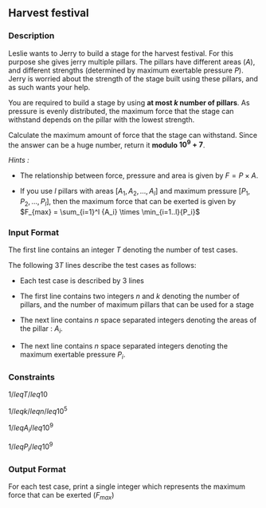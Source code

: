 ## Harvest festival

### Description

Leslie wants to Jerry to build a stage for the harvest festival. For this purpose she gives jerry multiple pillars. The pillars have different areas ($A$), and different strengths (determined by maximum exertable pressure $P$). Jerry is worried about the strength of the stage built using these pillars, and as such wants your help.

You are required to build a stage by using **at most $k$ number of pillars**. As pressure is evenly distributed, the maximum force that the stage can withstand depends on the pillar with the lowest strength.

Calculate the maximum amount of force that the stage can withstand. Since the answer can be a huge number, return it **modulo $10^9 + 7$**.

*Hints :*

- The relationship between force, pressure and area is given by $F = P \times A$.

- If you use $l$ pillars with areas $[A_1, A_2, \ldots, A_l]$ and maximum pressure $[P_1, P_2, \ldots, P_l]$, then the maximum force that can be exerted is given by $F_{max} = \sum_{i=1}^l {A_i} \times \min_{i=1..l}{P_i}$



### Input Format

The first line contains an integer $T$ denoting the number of test cases.

The following $3T$ lines describe the test cases as follows:

- Each test case is described by $3$ lines

- The first line contains two integers $n$ and $k$ denoting the number of pillars, and the number of maximum pillars that can be used for a stage

- The next line contains $n$ space separated integers denoting the areas of the pillar : $A_i$.

- The next line contains $n$ space separated integers denoting the maximum exertable pressure $P_i$.


### Constraints

$1 /leq T /leq 10$

$1 /leq k /leq n /leq 10^5$

$1 /leq A_i /leq 10^9$

$1 /leq P_i /leq 10^9$


### Output Format

For each test case, print a single integer which represents the maximum force that can be exerted ($F_{max}$)




